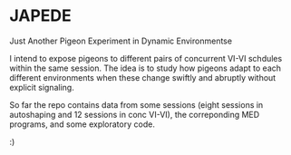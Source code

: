 # JAPEDE  
Just Another Pigeon Experiment in Dynamic Environmentse 

I intend to expose pigeons to different pairs of concurrent VI-VI schdules within the same session. The idea is to study how pigeons adapt to each different environments when these change swiftly and abruptly without explicit signaling.

So far the repo contains data from some sessions (eight sessions in autoshaping and 12 sessions in conc VI-VI), the correponding MED programs, and some exploratory code. 


:)